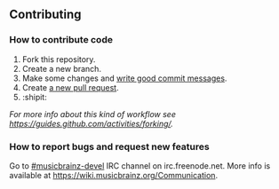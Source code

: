 ## Contributing

### How to contribute code

1. Fork this repository.
2. Create a new branch.
3. Make some changes and [write good commit messages](http://robots.thoughtbot.com/5-useful-tips-for-a-better-commit-message).
4. Create [a new pull request](https://github.com/metabrainz/messybrainz-server/compare).
5. :shipit:

*For more info about this kind of workflow see https://guides.github.com/activities/forking/.*

### How to report bugs and request new features

Go to [#musicbrainz-devel](irc://irc.freenode.net/musicbrainz-devel)
IRC channel on irc.freenode.net. More info is available at
https://wiki.musicbrainz.org/Communication.
